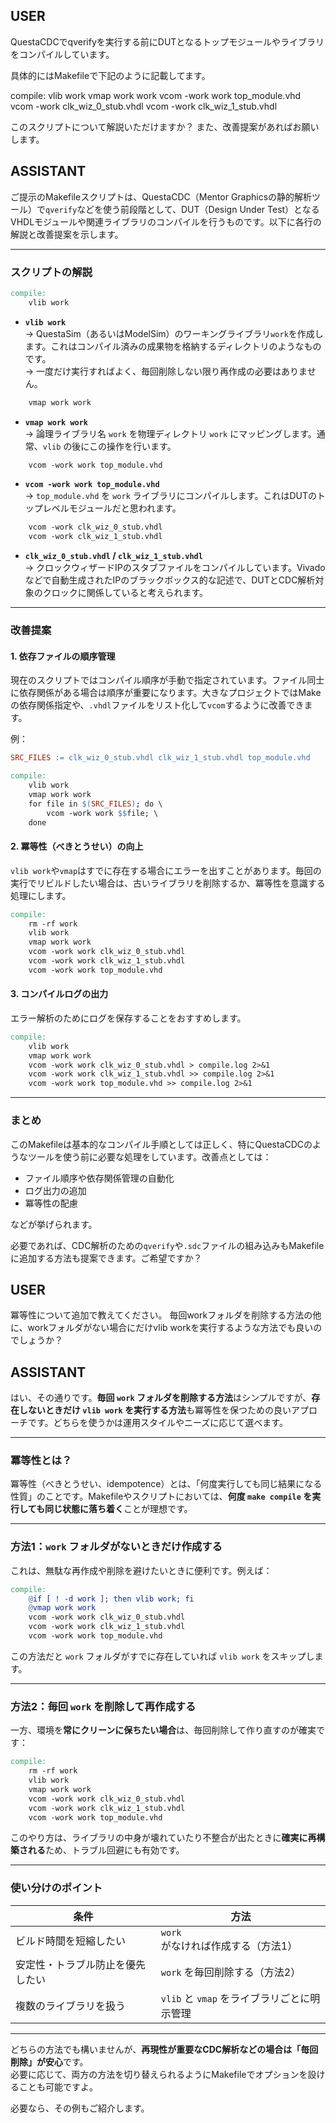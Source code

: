 ## USER
QuestaCDCでqverifyを実行する前にDUTとなるトップモジュールやライブラリをコンパイルしています。

具体的にはMakefileで下記のように記載してます。

compile:
    vlib work
    vmap work work
    vcom -work work top_module.vhd
    vcom -work clk_wiz_0_stub.vhdl
    vcom -work clk_wiz_1_stub.vhdl

このスクリプトについて解説いただけますか？
また、改善提案があればお願いします。

## ASSISTANT
ご提示のMakefileスクリプトは、QuestaCDC（Mentor Graphicsの静的解析ツール）で`qverify`などを使う前段階として、DUT（Design Under Test）となるVHDLモジュールや関連ライブラリのコンパイルを行うものです。以下に各行の解説と改善提案を示します。

---

### **スクリプトの解説**

```makefile
compile:
    vlib work
```

- **`vlib work`**  
  → QuestaSim（あるいはModelSim）のワーキングライブラリ`work`を作成します。これはコンパイル済みの成果物を格納するディレクトリのようなものです。  
  → 一度だけ実行すればよく、毎回削除しない限り再作成の必要はありません。

```makefile
    vmap work work
```

- **`vmap work work`**  
  → 論理ライブラリ名 `work` を物理ディレクトリ `work` にマッピングします。通常、`vlib` の後にこの操作を行います。

```makefile
    vcom -work work top_module.vhd
```

- **`vcom -work work top_module.vhd`**  
  → `top_module.vhd` を `work` ライブラリにコンパイルします。これはDUTのトップレベルモジュールだと思われます。

```makefile
    vcom -work clk_wiz_0_stub.vhdl
    vcom -work clk_wiz_1_stub.vhdl
```

- **`clk_wiz_0_stub.vhdl` / `clk_wiz_1_stub.vhdl`**  
  → クロックウィザードIPのスタブファイルをコンパイルしています。Vivadoなどで自動生成されたIPのブラックボックス的な記述で、DUTとCDC解析対象のクロックに関係していると考えられます。

---

### **改善提案**

#### 1. **依存ファイルの順序管理**
現在のスクリプトではコンパイル順序が手動で指定されています。ファイル同士に依存関係がある場合は順序が重要になります。大きなプロジェクトではMakeの依存関係指定や、`.vhdl`ファイルをリスト化して`vcom`するように改善できます。

例：
```makefile
SRC_FILES := clk_wiz_0_stub.vhdl clk_wiz_1_stub.vhdl top_module.vhd

compile:
	vlib work
	vmap work work
	for file in $(SRC_FILES); do \
	    vcom -work work $$file; \
	done
```

#### 2. **冪等性（べきとうせい）の向上**
`vlib work`や`vmap`はすでに存在する場合にエラーを出すことがあります。毎回の実行でリビルドしたい場合は、古いライブラリを削除するか、冪等性を意識する処理にします。

```makefile
compile:
	rm -rf work
	vlib work
	vmap work work
	vcom -work work clk_wiz_0_stub.vhdl
	vcom -work work clk_wiz_1_stub.vhdl
	vcom -work work top_module.vhd
```

#### 3. **コンパイルログの出力**
エラー解析のためにログを保存することをおすすめします。

```makefile
compile:
	vlib work
	vmap work work
	vcom -work work clk_wiz_0_stub.vhdl > compile.log 2>&1
	vcom -work work clk_wiz_1_stub.vhdl >> compile.log 2>&1
	vcom -work work top_module.vhd >> compile.log 2>&1
```

---

### **まとめ**

このMakefileは基本的なコンパイル手順としては正しく、特にQuestaCDCのようなツールを使う前に必要な処理をしています。改善点としては：

- ファイル順序や依存関係管理の自動化
- ログ出力の追加
- 冪等性の配慮

などが挙げられます。

必要であれば、CDC解析のための`qverify`や`.sdc`ファイルの組み込みもMakefileに追加する方法も提案できます。ご希望ですか？

## USER
冪等性について追加で教えてください。
毎回workフォルダを削除する方法の他に、workフォルダがない場合にだけvlib workを実行するような方法でも良いのでしょうか？

## ASSISTANT
はい、その通りです。**毎回 `work` フォルダを削除する方法**はシンプルですが、**存在しないときだけ `vlib work` を実行する方法**も冪等性を保つための良いアプローチです。どちらを使うかは運用スタイルやニーズに応じて選べます。

---

### **冪等性とは？**
冪等性（べきとうせい、idempotence）とは、「何度実行しても同じ結果になる性質」のことです。Makefileやスクリプトにおいては、**何度 `make compile` を実行しても同じ状態に落ち着く**ことが理想です。

---

### **方法1：`work` フォルダがないときだけ作成する**

これは、無駄な再作成や削除を避けたいときに便利です。例えば：

```makefile
compile:
	@if [ ! -d work ]; then vlib work; fi
	@vmap work work
	vcom -work work clk_wiz_0_stub.vhdl
	vcom -work work clk_wiz_1_stub.vhdl
	vcom -work work top_module.vhd
```

この方法だと `work` フォルダがすでに存在していれば `vlib work` をスキップします。

---

### **方法2：毎回 `work` を削除して再作成する**

一方、環境を**常にクリーンに保ちたい場合**は、毎回削除して作り直すのが確実です：

```makefile
compile:
	rm -rf work
	vlib work
	vmap work work
	vcom -work work clk_wiz_0_stub.vhdl
	vcom -work work clk_wiz_1_stub.vhdl
	vcom -work work top_module.vhd
```

このやり方は、ライブラリの中身が壊れていたり不整合が出たときに**確実に再構築される**ため、トラブル回避にも有効です。

---

### **使い分けのポイント**

| 条件 | 方法 |
|------|------|
| ビルド時間を短縮したい | `work` がなければ作成する（方法1） |
| 安定性・トラブル防止を優先したい | `work` を毎回削除する（方法2） |
| 複数のライブラリを扱う | `vlib` と `vmap` をライブラリごとに明示管理 |

---

どちらの方法でも構いませんが、**再現性が重要なCDC解析などの場合は「毎回削除」が安心**です。  
必要に応じて、両方の方法を切り替えられるようにMakefileでオプションを設けることも可能ですよ。

必要なら、その例もご紹介します。